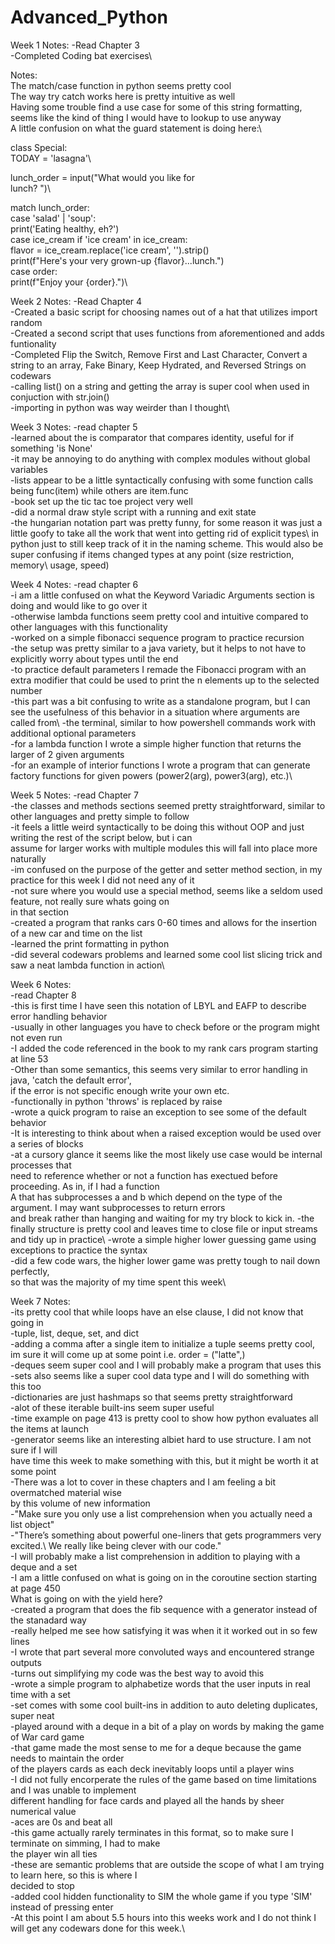 # Advanced_Python

Week 1 Notes:
-Read Chapter 3\
-Completed Coding bat exercises\

Notes:\
  The match/case function in python seems pretty cool\
  The way try catch works here is pretty intuitive as well\
  Having some trouble find a use case for some of this string formatting, seems like the kind of thing I would have to lookup to use anyway\
  A little confusion on what the guard statement is doing here:\

class Special:\
  TODAY = 'lasagna'\
  
  lunch_order = input("What would you like for\
  lunch? ")\
  
  match lunch_order:\
    case 'salad' | 'soup':\
      print('Eating healthy, eh?')\
    case ice_cream if 'ice cream' in ice_cream:\
      flavor = ice_cream.replace('ice cream', '').strip()\
      print(f"Here's your very grown-up {flavor}...lunch.")\
    case order:\
      print(f"Enjoy your {order}.")\

Week 2 Notes:
-Read Chapter 4\
-Created a basic script for choosing names out of a hat that utilizes import random\
-Created a second script that uses functions from aforementioned and adds funtionality\
-Completed Flip the Switch, Remove First and Last Character, Convert a string to an array, Fake Binary, Keep Hydrated, and Reversed Strings on codewars\
-calling list() on a string and getting the array is super cool when used in conjuction with str.join()\
-importing in python was way weirder than I thought\

Week 3 Notes:
-read chapter 5\
-learned about the is comparator that compares identity, useful for if something 'is None'\
-it may be annoying to do anything with complex modules without global variables\
-lists appear to be a little syntactically confusing with some function calls being func(item) while others are item.func\
-book set up the tic tac toe project very well\
-did a normal draw style script with a running and exit state\
-the hungarian notation part was pretty funny, for some reason it was just a little goofy to take all the work that went into getting rid of explicit types\ in python just to still keep track of it in the naming scheme. This would also be super confusing if items changed types at any point (size restriction, memory\ usage, speed)

Week 4 Notes:
-read chapter 6\
-i am a little confused on what the Keyword Variadic Arguments section is doing and would like to go over it\
-otherwise lambda functions seem pretty cool and intuitive compared to other languages with this functionality\
-worked on a simple fibonacci sequence program to practice recursion\
-the setup was pretty similar to a java variety, but it helps to not have to explicitly worry about types until the end\
-to practice default parameters I remade the Fibonacci program with an extra modifier that could be used to print the n elements up to the selected number\
-this part was a bit confusing to write as a standalone program, but I can see the usefulness of this behavior in a situation where arguments are called from\ -the terminal, similar to how powershell commands work with additional optional parameters\
-for a lambda function I wrote a simple higher function that returns the larger of 2 given arguments\
-for an example of interior functions I wrote a program that can generate factory functions for given powers (power2(arg), power3(arg), etc.)\

Week 5 Notes:
-read Chapter 7\
-the classes and methods sections seemed pretty straightforward, similar to other languages and pretty simple to follow\
-it feels a little weird syntactically to be doing this without OOP and just writing the rest of the script below, but i can\
  assume for larger works with multiple modules this will fall into place more naturally\
-im confused on the purpose of the getter and setter method section, in my practice for this week I did not need any of it\
-not sure where you would use a special method, seems like a seldom used feature, not really sure whats going on\
  in that section\
-created a program that ranks cars 0-60 times and allows for the insertion of a new car and time on the list\
-learned the print formatting in python\
-did several codewars problems and learned some cool list slicing trick and saw a neat lambda function in action\

Week 6 Notes:\
-read Chapter 8\
-this is first time I have seen this notation of LBYL and EAFP to describe error handling behavior\
-usually in other languages you have to check before or the program might not even run\
-I added the code referenced in the book to my rank cars program starting at line 53\
-Other than some semantics, this seems very similar to error handling in java, 'catch the default error',\
   if the error is not specific enough write your own etc.\
-functionally in python 'throws' is replaced by raise\
-wrote a quick program to raise an exception to see some of the default behavior\
-It is interesting to think about when a raised exception would be used over a series of blocks\
-at a cursory glance it seems like the most likely use case would be internal processes that\
  need to reference whether or not a function has exectued before proceeding. As in, if I had a function\
  A that has subprocesses a and b which depend on the type of the argument. I may want subprocesses to return errors\
  and break rather than hanging and waiting for my try block to kick in.
-the finally structure is pretty cool and leaves time to close file or input streams and tidy up in practice\ 
-wrote a simple higher lower guessing game using exceptions to practice the syntax\
-did a few code wars, the higher lower game was pretty tough to nail down perfectly,\
  so that was the majority of my time spent this week\

Week 7 Notes:\
-its pretty cool that while loops have an else clause, I did not know that going in\
-tuple, list, deque, set, and dict\
-adding a comma after a single item to initialize a tuple seems pretty cool,\
  im sure it will come up at some point i.e. order = ("latte",)\
-deques seem super cool and I will probably make a program that uses this\
-sets also seems like a super cool data type and I will do something with this too\
-dictionaries are just hashmaps so that seems pretty straightforward\
-alot of these iterable built-ins seem super useful\
-time example on page 413 is pretty cool to show how python evaluates all the items at launch\
-generator seems like an interesting albiet hard to use structure. I am not sure if I will\
  have time this week to make something with this, but it might be worth it at some point\
-There was a lot to cover in these chapters and I am feeling a bit overmatched material wise\
  by this volume of new information\
-"Make sure you only use a list comprehension when you actually need a list object"\
-"There’s something about powerful one-liners that gets programmers very excited.\ 
  We really like being clever with our code."\
-I will probably make a list comprehension in addition to playing with a deque and a set\
-I am a little confused on what is going on in the coroutine section starting at page 450\
  What is going on with the yield here?\
-created a program that does the fib sequence with a generator instead of the stanadard way\
-really helped me see how satisfying it was when it it worked out in so few lines\
-I wrote that part several more convoluted ways and encountered strange outputs\
-turns out simplifying my code was the best way to avoid this\
-wrote a simple program to alphabetize words that the user inputs in real time with a set\
-set comes with some cool built-ins in addition to auto deleting duplicates, super neat\
-played around with a deque in a bit of a play on words by making the game of War card game\
-that game made the most sense to me for a deque because the game needs to maintain the order\
  of the players cards as each deck inevitably loops until a player wins\
-I did not fully encorperate the rules of the game based on time limitations and I was unable to implement\
  different handling for face cards and played all the hands by sheer numerical value\
-aces are 0s and beat all\
-this game actually rarely terminates in this format, so to make sure I terminate on simming, I had to make\
 the player win all ties\
-these are semantic problems that are outside the scope of what I am trying to learn here, so this is where I\
  decided to stop\
-added cool hidden functionality to SIM the whole game if you type 'SIM' instead of pressing enter\
-At this point I am about 5.5 hours into this weeks work and I do not think I will get any codewars done for this week.\


